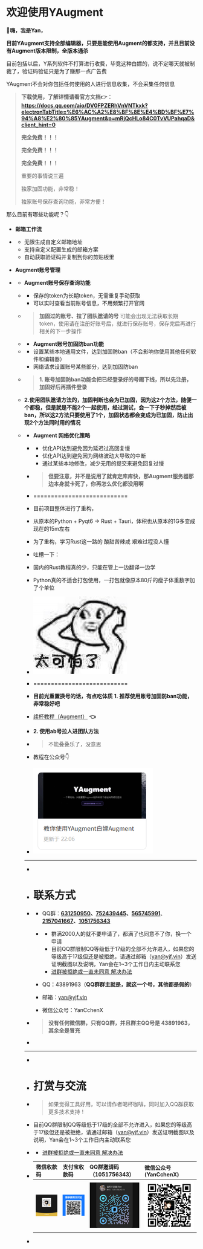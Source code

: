# 欢迎使用YAugment

👋**嗨，我是Yan，**

**目前YAugment支持全部编辑器，只要是能使用Augment的都支持，并且目前没有Augment版本限制，全版本通杀**

目前包括以后，Y系列软件不打算进行收费，毕竟这种白嫖的，说不定哪天就被制裁了，验证码验证只是为了赚那一点广告费

YAugment不会对你包括任何使用的人进行信息收集，不会采集任何信息





> **下载使用，了解详情请看官方文档👉：https://docs.qq.com/aio/DV0FPZERhVnVNTkxk?electronTabTitle=%E6%AC%A2%E8%BF%8E%E4%BD%BF%E7%94%A8%E2%80%85YAugment&p=mRjQcHLo84C0TvVUPahqaD&client_hint=0**
>
> 
>
> **完全免费！！！**
>
> **完全免费！！！**
>
> **完全免费！！！**
>
> 重要的事情说三遍
>
> 
>
> 独家加固功能，非常稳！
>
> 独家账号保存查询功能，非常方便！



那么目前有哪些功能呢？👇

- **邮箱工作流**

- - 无限生成自定义邮箱地址
  - 支持自定义配置生成的邮箱方案
  - 自动获取验证码并复制到你的剪贴板里

- **Augment账号管理**

- - **Augment账号保存查询功能**

  - - 保存的token为长期token，无需重复手动获取
    - 可以实时查看当前账号信息，不用频繁打开官网

  - > **加固过的账号、拉了团队邀请的号** 可能会出现无法获取长期token，使用请在注册好账号后，就进行保存账号，保存完后再进行相关的下一步操作

  - - **Augment账号加固防ban功能**

  - - 设置某些本地通用文件，达到加固防ban（不会影响你使用其他任何软件和编辑器）
    - 网络请求设置账号某些部分，达到加固防ban

  - > **1. 账号加固防ban功能会把已经登录好的号踢下线，所以先注册，加固好后再插件登录**

  - **2.使用团队邀请方法的，加固判断也会为已加固，因为这2个方法，随便一个都稳，但是就是不能2个一起使用，经过测试，会一下子秒掉然后被ban，所以这2方法只要使用了1个，加固状态都会变成为已加固，防止出现2个方法同时用的情况**

  - - **Augment 网络优化策略**

    - - 优化API达到避免因为延迟过高回复慢
      - 优化API达到避免因为网络波动大导致的中断
      - 通过某些本地修改，减少无用的提交来避免回复过慢

    - > **但要注意，并不是说用了就肯定库库快，那Augment服务器那边本身就卡死了，你再怎么优化都没用啊**

    - ===========================

    - 目前项目整体进行了重构，

    - 从原本的Python + Pyqt6 → Rust + Tauri，体积也从原本的1G多变成现在的15m左右

    - 为了重构，学习Rust这一路的 酸甜苦辣咸 艰难过程没人懂

    - 吐槽一下：

    - 国内的Rust教程真的少，只能在管上一边翻译一边学

    - Python真的不适合打包使用，一打包就像原本80斤的瘦子体重数字加了个单位

    - ![tkplbqb](.\img\tkplbqb.jpg)

    - ===========================

    - **目前光重置换号的话，有点吃体质** **1. 推荐使用账号加固防ban功能，非常稳好吧**

    - [续杯教程（Augment）](https://docs.qq.com/aio/DV0FPZERhVnVNTkxk?p=p0mB60SgGKlNohq4xa6f5E) **👈**

    - **2. 使用ab号拉人进团队方法**

    - > 不能叠叠乐了，没意思

    - 教程在公众号👇

    - ![gzhjc](.\img\gzhjc.png)

    - ------

    - 

    - # **联系方式**

    - - QQ群：[**631250950**](https://qm.qq.com/q/KU0hxAyx2M)**、**[**752439445**](https://qm.qq.com/q/ZFHYlB21cO)**、**[**565745991**](https://qm.qq.com/q/Ap3EDFLCZG)、[**2157041667**](https://qm.qq.com/q/4QsQOSi4aA)**、**[**1051756343**](https://qm.qq.com/q/zBAPiSbH6o)

      - - 群满2000人的就不要申请了，都满了也同意不了你，换一个申请
        - 目前QQ群限制QQ等级低于17级的全部不允许进入，如果您的等级高于17级但还是被拒绝，请通过邮箱（yan@yjf.vin）发送证明截图以及说明，Yan会在1~3个工作日内主动联系您
        - [进群被拒绝或一直未同意 解决办法](https://docs.qq.com/aio/DV0FPZERhVnVNTkxk?p=weeUPrm77jpn2hKL5zDI1S)

      - QQ：43891963（**QQ群群主就是，就这一个号，其他都是假的**）

      - 邮箱：yan@yjf.vin

      - 微信公众号：YanCchenX

    - > **没有任何微信群，只有QQ群，并且群主QQ号是 43891963，其余全是冒充**

    - 

    - ------

    - 

    - # **打赏与交流**

    - > 如果觉得工具好用，可以请作者喝杯咖啡，同时加入QQ群获取更多技术支持！

    - 目前QQ群限制QQ等级低于17级的全部不允许进入，如果您的等级高于17级但还是被拒绝，请通过邮箱（yan@yjf.vin）发送证明截图以及说明，Yan会在1~3个工作日内主动联系您

    - - [进群被拒绝或一直未同意 解决办法](https://docs.qq.com/aio/DV0FPZERhVnVNTkxk?p=weeUPrm77jpn2hKL5zDI1S)

    - | **微信收款码**    | **支付宝收款码**   | **QQ群邀请码（1051756343）** | **微信公众号(YanCchenX)** |
      | ----------------- | ------------------ | ---------------------------- | ------------------------- |
      | ![](.\img\wx.png) | ![](.\img\zfb.png) | ![](.\img\qq.png)            | ![](.\img\gzh.jpg)        |

    - 